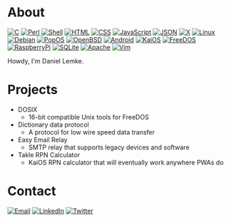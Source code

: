 # About

[![C](https://img.shields.io/badge/-C-black?style=flat-square&logo=c&logoColor=blue&labelColor=white)](https://www.amazon.com/Programming-Language-2nd-Brian-Kernighan/dp/0131103628)
[![Perl](https://img.shields.io/badge/-Perl-black?style=flat-square&logo=perl&logoColor=blue&labelColor=white)](https://perl.org)
[![Shell](https://img.shields.io/badge/-Sh-black?style=flat-square&logo=gnome-terminal&logoColor=black&labelColor=white)](https://pubs.opengroup.org/onlinepubs/9699919799.2008edition/utilities/V3_chap02.html)
[![HTML](https://img.shields.io/badge/-HTML-black?style=flat-square&logo=html5&labelColor=white)](https://developer.mozilla.org/en-US/docs/Web/HTML)
[![CSS](https://img.shields.io/badge/-CSS-black?style=flat-square&logo=css3&logoColor=blue&labelColor=white)](https://developer.mozilla.org/en-US/docs/Web/CSS)
[![JavaScript](https://img.shields.io/badge/-JavaScript-black?style=flat-square&logo=javascript&labelColor=white)](https://developer.mozilla.org/en-US/docs/Web/JavaScript)
[![JSON](https://img.shields.io/badge/-JSON-black?style=flat-square&logo=json&logoColor=gray&labelColor=white)](https://json.org)
[![X](https://img.shields.io/badge/-X.org-black?style=flat-square&logo=x.org&logoColor=black&labelColor=white)](https://x.org/wiki)
[![Linux](https://img.shields.io/badge/-Linux-black?style=flat-square&logo=linux&logoColor=black&labelColor=white)](https://linuxfoundation.org)
[![Debian](https://img.shields.io/badge/-Debian-black?style=flat-square&logo=debian&logoColor=red&labelColor=white)](https://debian.org)
[![PopOS](https://img.shields.io/badge/-Pop!__OS-black?style=flat-square&logo=popos&labelColor=white)](https://pop.system76.com)
[![OpenBSD](https://img.shields.io/badge/-OpenBSD-black?style=flat-square&logo=openbsd&logoColor=black&labelColor=white)](https://openbsd.org)
[![Android](https://img.shields.io/badge/-Android-black?style=flat-square&logo=android&labelColor=white)](https://android.com)
[![KaiOS](https://img.shields.io/badge/-KaiOS-black?style=flat-square&logo=kaios&logoColor=purple&labelColor=white)](https://kaiostech.com)
[![FreeDOS](https://img.shields.io/badge/-FreeDOS-black?style=flat-square&logo=powershell&logoColor=black&labelColor=white)](https://freedos.org)
[![RaspberryPi](https://img.shields.io/badge/-Raspberry_Pi-black?style=flat-square&logo=raspberrypi&logoColor=red&labelColor=white)](https://raspberrypi.org)
[![SQLite](https://img.shields.io/badge/-SQLite-black?style=flat-square&logo=sqlite&logoColor=blue&labelColor=white)](https://sqlite.org)
[![Apache](https://img.shields.io/badge/-Apache-black?style=flat-square&logo=apache&logoColor=black&labelColor=white)](https://apache.org)
[![Vim](https://img.shields.io/badge/-Vim-black?style=flat-square&logo=vim&logoColor=green&labelColor=white)](https://vim.org)

Howdy, I'm Daniel Lemke.

# Projects

- DOSIX
  - 16-bit compatible Unix tools for FreeDOS
- Dictionary data protocol
  - A protocol for low wire speed data transfer
- Easy Email Relay
  - SMTP relay that supports legacy devices and software
- Takle RPN Calculator
  - KaiOS RPN calculator that will eventually work anywhere PWAs do

# Contact

[![Email](https://img.shields.io/badge/-dlemke@taklesoftware.com-black?style=for-the-badge&logo=gmail&labelColor=white)](mailto:dlemke@taklesoftware.com)
[![LinkedIn](https://img.shields.io/badge/-@mrlemke-black?style=for-the-badge&logo=linkedin&logoColor=blue&labelColor=white)](https://www.linkedin.com/in/mrlemke/)
[![Twitter](https://img.shields.io/badge/-@mister__lemke-black?style=for-the-badge&logo=twitter&labelColor=white)](https://twitter.com/mister_lemke)
